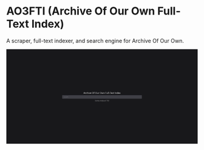 # AO3FTI (Archive Of Our Own Full-Text Index)

A scraper, full-text indexer, and search engine for Archive Of Our Own.

<img src="assets/screen-homepage.png" alt="Screenshot of AO3FTI's homepage, with an empty search field, and 709 stories indexed">
